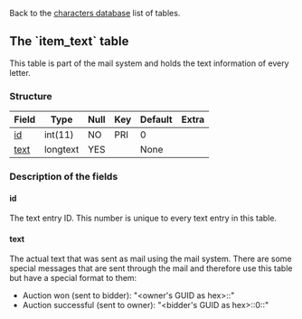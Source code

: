 Back to the [characters database](charactersdb_struct) list of tables.

The \`item\_text\` table
------------------------

This table is part of the mail system and holds the text information of every letter.

### Structure

| **Field**              | **Type** | **Null** | **Key** | **Default** | **Extra** |
|------------------------|----------|----------|---------|-------------|-----------|
| [id](Item_text#id)     | int(11)  | NO       | PRI     | 0           |           |
| [text](Item_text#text) | longtext | YES      |         | None        |           |

### Description of the fields

#### id

The text entry ID. This number is unique to every text entry in this table.

#### text

The actual text that was sent as mail using the mail system. There are some special messages that are sent through the mail and therefore use this table but have a special format to them:

-   Auction won (sent to bidder): "<owner's GUID as hex>:<winning bid in copper>:<buyout price in copper>"
-   Auction successful (sent to owner): "<bidder's GUID as hex>:<winning bid in copper>:0:<deposit in copper>:<auction cut in copper>"

